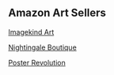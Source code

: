 ## Amazon Art Sellers

[Imagekind Art](https://www.amazon.com/s?marketplaceID=ATVPDKIKX0DER&me=A3QPJOMQM7ELG3&merchant=A3QPJOMQM7ELG3&redirect=true)

[Nightingale Boutique](https://www.amazon.com/s?marketplaceID=ATVPDKIKX0DER&me=A2AF36R2BJUM3Q&merchant=A2AF36R2BJUM3Q&redirect=true)

[Poster Revolution](https://www.amazon.com/gp/node/index.html?ie=UTF8&marketplaceID=ATVPDKIKX0DER&me=A11CNA65JLHGVP&merchant=A11CNA65JLHGVP&redirect=true)



